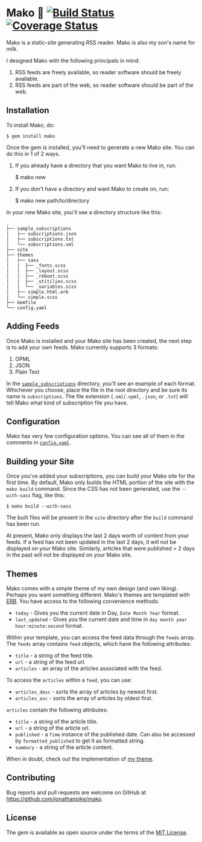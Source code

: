 # Mako 🥛 [![Build Status](https://travis-ci.org/jonathanpike/mako.svg?branch=master)](https://travis-ci.org/jonathanpike/mako) [![Coverage Status](https://coveralls.io/repos/github/jonathanpike/mako/badge.svg?branch=master)](https://coveralls.io/github/jonathanpike/mako?branch=master)

Mako is a static-site generating RSS reader.  Mako is also my son's name for
milk.

I designed Mako with the following principals in mind: 

1. RSS feeds are freely available, so reader software should be freely
   available.
2. RSS feeds are part of the web, so reader software should be part of the web.

## Installation

To install Mako, do:

    $ gem install mako

Once the gem is installed, you'll need to generate a new Mako site.  You can do
this in 1 of 2 ways.  

1. If you already have a directory that you want Mako to live in, run: 

    $ mako new

2. If you don't have a directory and want Mako to create on, run: 

    $ mako new path/to/directory

In your new Mako site, you'll see a directory structure like this: 

```
.
├── sample_subscriptions
|   ├── subscriptions.json
|   ├── subscriptions.txt
|   └── subscriptions.xml
├── site
├── themes
|   ├── sass
|   |  ├── _fonts.scss
|   |  ├── _layout.scss
|   |  ├── _reboot.scss
|   |  ├── _utitilies.scss
|   |  └── _variables.scss
|   ├── simple.html.erb
|   └── simple.scss
├── Gemfile
└── config.yaml
```

## Adding Feeds

Once Mako is installed and your Mako site has been created, the next step is to
add your own feeds.  Mako currently supports 3 formats: 

1. OPML
2. JSON 
3. Plain Text

In the [`sample_subscriptions`](/lib/templates/sample_subscriptions) directory, you'll see an example of each format.
Whichever you choose, place the file in the root directory and be sure its name
is `subscriptions`.  The file extension (`.xml`/`.opml`, `.json`, or `.txt`)
will tell Mako what kind of subscription file you have.

## Configuration

Mako has very few configuration options.  You can see all of them in the
comments in [`config.yaml`](/lib/templates/config.yaml). 

## Building your Site

Once you've added your subscriptions, you can build your Mako site for the first
time.  By default, Mako only builds the HTML portion of the site with the `mako
build` command.  Since the CSS has not been generated, use the `--with-sass`
flag, like this: 

    $ mako build --with-sass

The built files will be present in the `site` directory after the `build`
command has been run. 

At present, Mako only displays the last 2 days worth of content from your feeds.
If a feed has not been updated in the last 2 days, it will not be displayed on
your Mako site. Similarly, articles that were published > 2 days in the past
will not be displayed on your Mako site. 

## Themes 

Mako comes with a simple theme of my own design (and own liking).  Perhaps you
want something different.  Mako's themes are templated with
[ERB](https://ruby-doc.org/stdlib-2.4.1/libdoc/erb/rdoc/ERB.html).  You have
access to the following convenience methods: 
  - `today` - Gives you the current date in Day, `Date Month Year` format.
  - `last_updated` - Gives you the current date and time in `day month year
  hour:minute:second` format.

Within your template, you can access the feed data through the `feeds` array.
The `feeds` array contains `feed` objects, which have the following attributes: 
  - `title` - a string of the feed title.
  - `url` - a string of the feed url.
  - `articles` - an array of the articles associated with the feed.

To access the `articles` within a `feed`, you can use:
  - `articles_desc` - sorts the array of articles by newest first.
  - `articles_asc` - sorts the array of articles by oldest first.

`articles` contain the following attributes: 
  - `title` - a string of the article title.
  - `url` - a string of the article url.
  - `published` - a `Time` instance of the published date. Can also be accessed
    by `formatted_published` to get it as formatted string.
  - `summary` - a string of the article content.

When in doubt, check out the implementation of [my
theme](/lib/templates/themese/simple.html.erb).

## Contributing

Bug reports and pull requests are welcome on GitHub at https://github.com/jonathanpike/mako.

## License

The gem is available as open source under the terms of the [MIT License](http://opensource.org/licenses/MIT).

